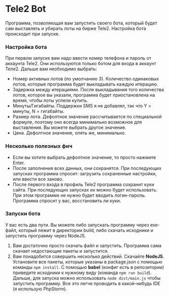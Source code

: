 # Tele2 Bot

Программа, позволяющая вам запустить своего бота, который будет сам выставлять и убирать лоты на бирже Tele2. Настройка бота происходит при запуске.

### Настройка бота
 
При первом запуске вам надо ввести номер телефона и пароль от аккаунта Tele2. Они используются только ботом для входа в аккаунт Теле2. Дальше вам необходимо выбрать:

* Номер активных лотов (по умолчанию 3). Количество одинаковых лотов, которые программа будет выкладывать каждую итерацию.
* Задержка между итерациями. После выкладывания того количества лотов, которое вы указали, программа будет приостановлена на время, чтобы лоты успели купить.
* Минуты/Гигабайты. Поддержки SMS я не добавлял, так что Y = минуты, N = гигабайты.
* Размер лота. Дефолтное значение рассчитывается по специальной формуле, поэтому оно всегда минимально возможное для выставления. Вы можете выбрать другое значение.
* Цена. Дефолтное значение, опять же, минимально.

### Несколько полезных фич

* Если вы хотите выбрать дефолтное значение, то просто нажмите Enter.
* После заполнения всех данных, они сохранятся. При последующих запусках программа спросит: загрузить сохраненные настройки, или ввести все заново.
* После первого входа в профиль Tele2 программа сохранит куки сайта. При последующих запусках их можно будет использовать. При этом программе не нужно будет вводить логин-пароль. Программа спросит у вас, восстановить ли куки.

### Запуски бота

У вас есть два пути. Вы можете либо запускать программу через exe-файл, который лежит в директории build, либо скачать исходники и запустить программу через NodeJS. 

1) Вам достаточно просто скачать файл и запустить. Программа сама скачает недостающие пакеты и запустится.
2) Вам понадобится совершить несколько действий. Скачайте **NodeJS**. Установите все пакеты, которые указаны в package.json с помощью команды `npm install`. С помощью **babel** (конфиг есть в репозитории) приведите исходники к нужному виду (команда `npm run build`). Дальше, для запуска можно использовать `node dist/main.js` чтобы запустить программу. Все это легче проводить в какой-нибудь IDE (я использую PhpStorm).
